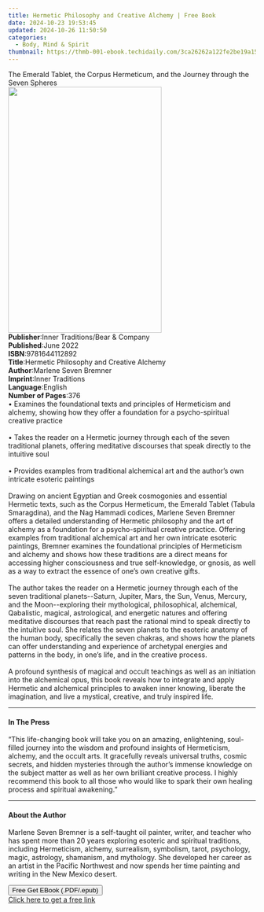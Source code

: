 ```yaml
---
title: Hermetic Philosophy and Creative Alchemy | Free Book
date: 2024-10-23 19:53:45
updated: 2024-10-26 11:50:50
categories:
  - Body, Mind & Spirit
thumbnail: https://thmb-001-ebook.techidaily.com/3ca26262a122fe2be19a15b742ce5b25b3afb1d6f9ca44a4bca433a429845758.jpg
---
```

<main id="book-container">
  <div class="flex flex-col">
    <div class="book-brief flex-1 py-6 px-4 sm:p-6 md:py-10 md:px-8">
      <!-- brief-->
      <div class="book-brief-main">
        The Emerald Tablet, the Corpus Hermeticum, and the Journey through the
        Seven Spheres
      </div>
    </div>
    <div
      class="book-meta-info flex-1 grid gap-4 col-start-1 col-end-3 row-start-1 sm:mb-6 sm:grid-cols-4 lg:gap-6 lg:col-start-2 lg:row-end-6 lg:row-span-6 lg:mb-0"
    >
      <div
        class="book-meta-info-left place-content-center mt-4 p-4 text-sm leading-6 col-start-2 col-span-2 dark:text-slate-400"
      >
        <img
          class="w-full h-500 object-cover rounded-lg sm:h-255 sm:col-span-2 lg:col-span-full"
          src="https://img-001-ebook.techidaily.com/410c867e598ff8fb6a6d79cbb1aa383e5efd460414626fe3e48fff78d2771f38.jpg"
          alt=""
          width="312"
          height="500"
        />
      </div>
      <div
        class="book-meta-info-right mt-2 col-start-1 row-start-2 col-span-3 self-center"
      >
        <!-- meta data  -->
        <div class="flex flex-col px-4 md:px-8">
          <div class="flex-1">
            <strong>Publisher</strong>:<span class="px-2"
              >Inner Traditions/Bear &amp; Company</span
            >
          </div>
          <div class="flex-1">
            <strong>Published</strong>:<span class="px-2">June 2022</span>
          </div>
          <div class="flex-1">
            <strong>ISBN</strong>:<span class="px-2">9781644112892</span>
          </div>
          <div class="flex-1">
            <strong>Title</strong>:<span class="px-2"
              >Hermetic Philosophy and Creative Alchemy</span
            >
          </div>
          <div class="flex-1">
            <strong>Author</strong>:<span class="px-2"
              >Marlene Seven Bremner</span
            >
          </div>
          <div class="flex-1">
            <strong>Imprint</strong>:<span class="px-2">Inner Traditions</span>
          </div>
          <div class="flex-1">
            <strong>Language</strong>:<span class="px-2">English</span>
          </div>
          <div class="flex-1">
            <strong>Number of Pages</strong>:<span class="px-2">376</span>
          </div>
        </div>
      </div>
    </div>
    <div class="book-description flex-1 py-6 px-4 sm:p-6 md:py-10 md:px-8">
      <div class="book-description-main">
        <div accordion-content="" id="description">
          • Examines the foundational texts and principles of Hermeticism and
          alchemy, showing how they offer a foundation for a psycho-spiritual
          creative practice <br /><br />• Takes the reader on a Hermetic journey
          through each of the seven traditional planets, offering meditative
          discourses that speak directly to the intuitive soul <br /><br />•
          Provides examples from traditional alchemical art and the author’s own
          intricate esoteric paintings <br /><br />Drawing on ancient Egyptian
          and Greek cosmogonies and essential Hermetic texts, such as the Corpus
          Hermeticum, the Emerald Tablet (Tabula Smaragdina), and the Nag
          Hammadi codices, Marlene Seven Bremner offers a detailed understanding
          of Hermetic philosophy and the art of alchemy as a foundation for a
          psycho-spiritual creative practice. Offering examples from traditional
          alchemical art and her own intricate esoteric paintings, Bremner
          examines the foundational principles of Hermeticism and alchemy and
          shows how these traditions are a direct means for accessing higher
          consciousness and true self-knowledge, or gnosis, as well as a way to
          extract the essence of one’s own creative gifts. <br /><br />The
          author takes the reader on a Hermetic journey through each of the
          seven traditional planets--Saturn, Jupiter, Mars, the Sun, Venus,
          Mercury, and the Moon--exploring their mythological, philosophical,
          alchemical, Qabalistic, magical, astrological, and energetic natures
          and offering meditative discourses that reach past the rational mind
          to speak directly to the intuitive soul. She relates the seven planets
          to the esoteric anatomy of the human body, specifically the seven
          chakras, and shows how the planets can offer understanding and
          experience of archetypal energies and patterns in the body, in one’s
          life, and in the creative process. <br /><br />A profound synthesis of
          magical and occult teachings as well as an initiation into the
          alchemical opus, this book reveals how to integrate and apply Hermetic
          and alchemical principles to awaken inner knowing, liberate the
          imagination, and live a mystical, creative, and truly inspired life.
        </div>
        <div class="accordion-fader"></div>
      </div>
    </div>
    <div class="book-excerpts flex-1 py-6 px-4 sm:p-6 md:py-10 md:px-8">
      <!-- excerpts-->
      <div class="book-excerpts-main">
        <hr />
        <h4 class="placeholder placeholder-heading">
          <span>In The Press</span>
        </h4>
        <p>
          “This life-changing book will take you on an amazing, enlightening,
          soul-filled journey into the wisdom and profound insights of
          Hermeticism, alchemy, and the occult arts. It gracefully reveals
          universal truths, cosmic secrets, and hidden mysteries through the
          author’s immense knowledge on the subject matter as well as her own
          brilliant creative process. I highly recommend this book to all those
          who would like to spark their own healing process and spiritual
          awakening.”
        </p>
      </div>
    </div>
    <div class="book-about-author flex-1 py-6 px-4 sm:p-6 md:py-10 md:px-8">
      <!-- about author-->
      <div class="book-main-author-main">
        <hr />
        <h4 class="placeholder placeholder-heading">
          <span>About the Author</span>
        </h4>
        <p>
          Marlene Seven Bremner is a self-taught oil painter, writer, and
          teacher who has spent more than 20 years exploring esoteric and
          spiritual traditions, including Hermeticism, alchemy, surrealism,
          symbolism, tarot, psychology, magic, astrology, shamanism, and
          mythology. She developed her career as an artist in the Pacific
          Northwest and now spends her time painting and writing in the New
          Mexico desert.
        </p>
      </div>
    </div>
    <div class="book-free-get flex-1 py-6 px-4 sm:p-6 md:py-10 md:px-8">
      <button
        id="btn-free-get"
        class="bg-blue-500 hover:bg-blue-700 text-white font-bold py-2 px-4 rounded"
      >
        Free Get EBook (.PDF/.epub)
      </button>
      <div id="countdown-display" class="px-2 text-lg mt-2"></div>
      <a
        id="free-link"
        class="hidden bg-blue-500 hover:bg-blue-700 text-white font-bold py-2 px-4 rounded"
        href="https://www.ebooks.com/en-us/book/210410924/hermetic-philosophy-and-creative-alchemy/marlene-seven-bremner/"
        target="_blank"
        >Click here to get a free link</a
      >
    </div>
    <script>
      let countdownTime = 0;
      let countdownInterval = null;
      document
        .getElementById('btn-free-get')
        .addEventListener('click', startCountdown);
      function startCountdown() {
        countdownTime = new Date().getTime() + 60000 * 3;
        countdownInterval = setInterval(updateCountdown, 1000);
        document.getElementById('btn-free-get').disabled = true;
        document
          .getElementById('btn-free-get')
          .classList.add('bg-gray-500', 'cursor-not-allowed');
      }
      function updateCountdown() {
        let currentTime = new Date().getTime();
        let timeLeft = countdownTime - currentTime;
        let secondsLeft = Math.floor(timeLeft / 1000);
        document.getElementById('countdown-display').innerHTML =
          `Remaining time: ${secondsLeft} seconds.`;
        if (secondsLeft <= 0) {
          clearInterval(countdownInterval);
          document.getElementById('btn-free-get').classList.add('hidden');
          document.getElementById('free-link').classList.remove('hidden');
          document.getElementById('countdown-display').innerHTML = '';
        }
      }
    </script>
  </div>
</main>
